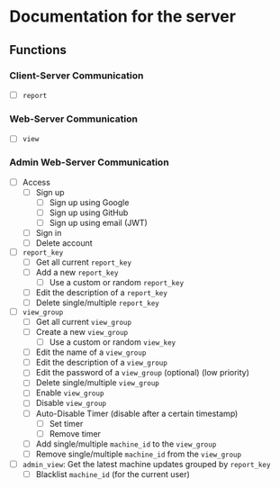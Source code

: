 # Documentation for the server

## Functions

### Client-Server Communication

-   [ ] `report`

### Web-Server Communication

-   [ ] `view`

### Admin Web-Server Communication

-   [ ] Access
    -   [ ] Sign up
        -   [ ] Sign up using Google
        -   [ ] Sign up using GitHub
        -   [ ] Sign up using email (JWT)
    -   [ ] Sign in
    -   [ ] Delete account
-   [ ] `report_key`
    -   [ ] Get all current `report_key`
    -   [ ] Add a new `report_key`
        -   [ ] Use a custom or random `report_key`
    -   [ ] Edit the description of a `report_key`
    -   [ ] Delete single/multiple `report_key`
-   [ ] `view_group`
    -   [ ] Get all current `view_group`
    -   [ ] Create a new `view_group`
        -   [ ] Use a custom or random `view_key`
    -   [ ] Edit the name of a `view_group`
    -   [ ] Edit the description of a `view_group`
    -   [ ] Edit the password of a `view_group` (optional) (low priority)
    -   [ ] Delete single/multiple `view_group`
    -   [ ] Enable `view_group`
    -   [ ] Disable `view_group`
    -   [ ] Auto-Disable Timer (disable after a certain timestamp)
        -   [ ] Set timer
        -   [ ] Remove timer
    -   [ ] Add single/multiple `machine_id` to the `view_group`
    -   [ ] Remove single/multiple `machine_id` from the `view_group`
-   [ ] `admin_view`: Get the latest machine updates grouped by `report_key`
    -   [ ] Blacklist `machine_id` (for the current user)
